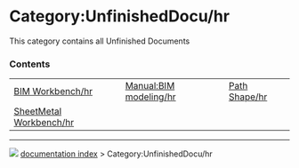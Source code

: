 # Category:UnfinishedDocu/hr
This category contains all Unfinished Documents

### Contents

|     |     |     |
| --- | --- | --- |
| [BIM Workbench/hr](BIM_Workbench/hr.md) | [Manual:BIM modeling/hr](Manual_BIM_modeling/hr.md) | [Path Shape/hr](Path_Shape/hr.md) |
| [SheetMetal Workbench/hr](SheetMetal_Workbench/hr.md) |



---
![](images/Right_arrow.png) [documentation index](../README.md) > Category:UnfinishedDocu/hr
